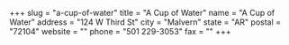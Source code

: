 +++
slug = "a-cup-of-water"
title = "A Cup of Water"
name = "A Cup of Water"
address = "124 W Third St"
city = "Malvern"
state = "AR"
postal = "72104"
website = ""
phone = "501 229-3053"
fax = ""
+++

